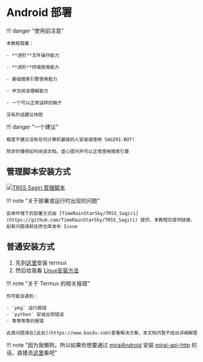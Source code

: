 # Android 部署

!!! danger "使用前注意"
    
    本教程需要：
    
    - **进阶**文件操作能力
    
    - **进阶**终端使用能力
    
    - 基础搜索引擎使用能力
    
    - 中文阅读理解能力
    
    - 一个可以正常运转的脑子
    
    没有的话建议快跑

!!! danger "一个建议"
    
    极度不建议没有任何计算机基础的人安装或使用 SAGIRI-BOT!
    
    除非你懂得如何阅读文档、虚心提问并可以正常使用搜索引擎

## 管理脚本安装方式

[![TRSS Sagiri 管理脚本](https://github-readme-stats.vercel.app/api/pin/?username=TimeRainStarSky&repo=TRSS_Sagiri&show_owner=true)](https://github.com/TimeRainStarSky/TRSS_Sagiri)

!!! note "关于部署或运行时出现的问题"

    安卓环境下的部署方式由 [TimeRainStarSky/TRSS_Sagiri](https://github.com/TimeRainStarSky/TRSS_Sagiri) 提供，本教程仅提供链接，如有问题请前往原仓库发布 Issue

## 普通安装方式

1. 先到[这里](https://f-droid.org/en/packages/com.termux/)安装 termux
2. 然后给我看 [Linux安装方法](../linux)

!!! note "关于 Termux 的相关报错"

    你可能会遇到：

    - `pkg` 运行报错
    - `python` 安装出现错误
    - 等等等等的报错

    此类问题请在[此处](https://www.baidu.com)查看解决方案，本文档内暂不给出详细解答

!!! note "因为我懒狗，所以如果你想要通过 [miraiAndroid](https://github.com/mzdluo123/MiraiAndroid) 安装 [mirai-api-http](https://github.com/project-mirai/mirai-api-http) 的话，直接去[这里](https://graiax.cn/before/install_mirai.html#%E9%99%84-%E5%9C%A8-miraiandroid-%E4%B8%AD%E8%BF%90%E8%A1%8C-mirai-api-http)看吧"
